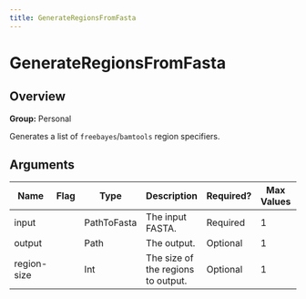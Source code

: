 ```yaml
---
title: GenerateRegionsFromFasta
---
```


# GenerateRegionsFromFasta

## Overview
**Group:** Personal

Generates a list of `freebayes`/`bamtools` region specifiers.

## Arguments

|Name|Flag|Type|Description|Required?|Max Values|Default Value(s)|
|----|----|----|-----------|---------|----------|----------------|
|input||PathToFasta|The input FASTA.|Required|1||
|output||Path|The output.|Optional|1|/dev/stdout|
|region-size||Int|The size of the regions to output.|Optional|1|100000|

